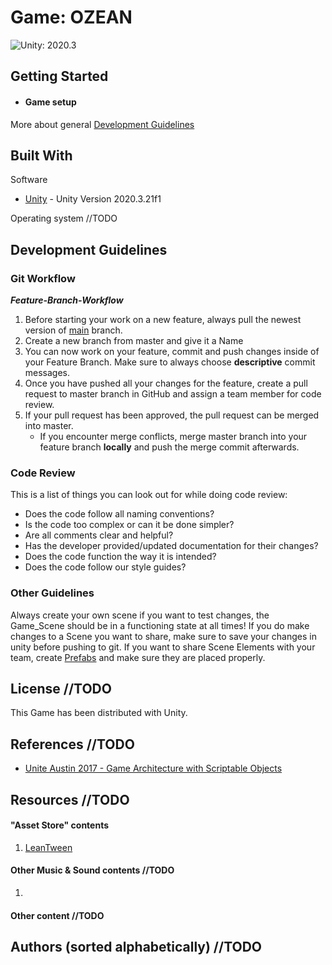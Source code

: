 # Game: OZEAN

![Unity: 2020.3](https://img.shields.io/badge/unity-2020.3-yellow)

## Getting Started

* #### Game setup

More about general [Development Guidelines](#development-guidelines)
 
## Built With
Software
* [Unity](https://unity3d.com/unity/whats-new/2020.3.21) -	Unity Version 2020.3.21f1

Operating system //TODO

## Development Guidelines

### Git Workflow

***Feature-Branch-Workflow***  
1. Before starting your work on a new feature, always pull the newest version of [main](https://github.com/ginogeorgiev/WerDuBist) branch.
2. Create a new branch from master and give it a Name
3. You can now work on your feature, commit and push changes inside of your Feature Branch. Make sure to always choose **descriptive** commit messages.
4. Once you have pushed all your changes for the feature, create a pull request to master branch in GitHub and assign a team member for code review.
5. If your pull request has been approved, the pull request can be merged into master.
    * If you encounter merge conflicts, merge master branch into your feature branch **locally** and push the merge commit afterwards.

### Code Review

This is a list of things you can look out for while doing code review:
* Does the code follow all naming conventions?
* Is the code too complex or can it be done simpler?
* Are all comments clear and helpful?
* Has the developer provided/updated documentation for their changes?
* Does the code function the way it is intended?
* Does the code follow our style guides?

### Other Guidelines

Always create your own scene if you want to test changes, the Game_Scene should be in a functioning state at all times!
If you do make changes to a Scene you want to share, make sure to save your changes in unity before pushing to git.
If you want to share Scene Elements with your team, create [Prefabs](https://docs.unity3d.com/Manual/Prefabs.html) and make sure they are placed properly.  

## License //TODO
This Game has been distributed with Unity.

## References //TODO
* [Unite Austin 2017 - Game Architecture with Scriptable Objects](https://www.youtube.com/watch?v=raQ3iHhE_Kk)


## Resources //TODO
#### "Asset Store" contents 
1. [LeanTween](https://assetstore.unity.com/packages/tools/animation/leantween-3595)

#### Other Music & Sound contents //TODO
1. 


#### Other content //TODO

## Authors (sorted alphabetically) //TODO
